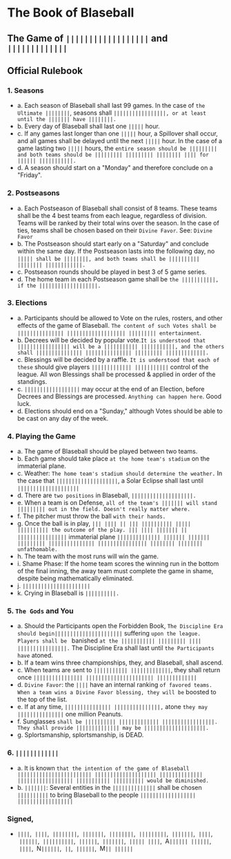# The Book of Blaseball

## The Game of `||||||||||||||||||` and `|||||||||||||`

## Official Rulebook

### 1. Seasons
* a. Each season of Blaseball shall last 99 games. In the case of `the Ultimate ||||||||`, seasons shall `|||||||||||||||||, or at least until the ||||||| have ||||||||.`
* b. Every day of Blaseball shall last one `|||||` hour.
* c. If any games last longer than one `|||||` hour, a Spillover shall occur, and all games shall be delayed until the next `|||||` hour. In the case of a game lasting two `|||||` hours, the `entire season should be ||||||||| and both teams should be ||||||||| ||||||||| |||||||| |||| for |||||| |||||||||||.`
* d. A season should start on a "Monday" and therefore conclude on a "Friday".

### 2. Postseasons
* a. Each Postseason of Blaseball shall consist of 8 teams. These teams shall be the 4 best teams from each league, regardless of division. Teams will be ranked by their total wins over the season. In the case of ties, teams shall be chosen based on their `Divine Favor`. See:  `Divine Favor`
* b. The Postseason should start early on a "Saturday" and conclude within the same day. If the Postseason lasts into the following day, no `||||| shall be ||||||||, and both teams shall be |||||||||| |||||||| ||||||||||||.`
* c. Postseason rounds should be played in best 3 of 5 game series.
* d. The home team in each Postseason game shall be `the |||||||||||, if the |||||||||||||||||||.`

### 3. Elections
* a. Participants should be allowed to Vote on the rules, rosters, and other effects of the game of Blaseball. `The content of such Votes shall be ||||||||||||||| ||||||||||||||||||| ||||||||| entertainment`.
* b. Decrees will be decided by popular vote.`It is understood that ||||||||||||||||| will be a ||||||||||| |||||||||||, and the others shall ||||||||||||||| ||||||||||||||| ||||||||| |||||||||||||.`
* c. Blessings will be decided by a raffle. `It is understood that each of these` should give players `||||||||||||| |||||||||||` control of the league. All won Blessings shall be processed & applied in order of the standings. 
* c. `||||||||||||||||||` may occur at the end of an Election, before Decrees and Blessings are processed. `Anything can happen here`. Good luck.
* d. Elections should end on a "Sunday," although Votes should be able to be cast on any day of the week.

### 4. Playing the Game
* a. The game of Blaseball should be played between two teams.
* b. Each game should take place `at the home team's stadium` on the immaterial plane.
* c. Weather: `The home team's stadium should determine the weather.` In the case that `||||||||||||||||||||`, a Solar Eclipse shall last until `||||||||||||||||||||`
* d. There are `two positions` in Blaseball, `||||||||||||||||||||.`
* e. When a team is on Defense, `all of the team's ||||||| will stand ||||||||| out in the field. Doesn't really matter where.`
* f. The pitcher must throw the ball `with their hands.`
* g. Once the ball is in play, `||| |||| || ||| |||||||||| ||||| |||||||||| the outcome of the play. ||| |||| ||||||| || ||||||||||||||||` immaterial plane `|||||||||||||| ||||||| ||||||| ||||||||| ||||||||||||||| |||||||||||||||| |||||||| |||||||| unfathomable.`
* h. The team with the most runs will win the game.
* i. Shame Phase: If the home team scores the winning run in the bottom of the final inning, the away team must complete the game in shame, despite being mathematically eliminated.
* j. `||||||||||||||||||||||`
* k. Crying in Blaseball is `||||||||||.`

### 5. `The Gods` and You
* a. Should the Participants open the Forbidden Book, `The Discipline Era should begin||||||||||||||||||||||` suffering `upon the league. Players shall be ` banished `at the ||||||||||| ||||||||| |||| ||||||||||||||||.` The Discipline Era shall last until `the Participants have` atoned.
* b. If a team wins three championships, they, and Blaseball, shall ascend.
* c. When teams are sent to `||||||||||| |||||||||||||`, they shall return once `|||||||||||||||| |||||||||||||||||||||| |||||||||||||`
* d. `Divine Favor`: the `||||` have an internal ranking `of favored teams. When a team wins a Divine Favor blessing, they will be` boosted to the top of the list.
* e. If at any time, `||||||||||||||| |||||||||||||||,` atone `they may |||||||||||||||` one million Peanuts.
* f. Sunglasses `shall be |||||||||| ||||||||||||| |||||||||||||||||. They shall provide |||||||||||||| may be ||||||||||||||||||||.`
* g. Splortsmanship, splortsmanship, is DEAD.

### 6. `||||||||||||`
* a. It is known `that the intention of the game of Blaseball |||||||||||||||||||||||| |||||||||||||||||||| |||||||||||||| |||||||||||||||||| ||||||||||| |||||||||| would be diminished.`
* b. `|||||||`: Several entities in the `||||||||||||||` shall be chosen `||||||||||` to bring Blaseball to the people `|||||||||||||||||| ||||||||||||||||||`

### Signed,
* `||||`,  `||||`,  `||||||||`,  `|||||||`,  `||||||||`,  `|||||||||`,  `|||||||`,  `||||`,  `||||||`,  `||||||||||`,  `||||||`,  `|||||||`,  `||||| ||||`,  A`|||||| ||||||`,  `||||`,  N`||||||`,  `||`,  `||||||`,  M`|| ||||||`